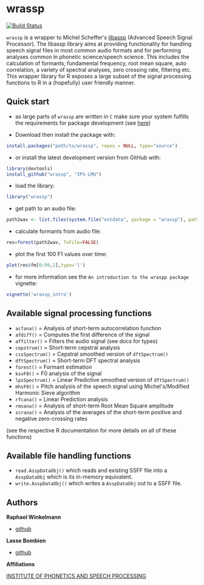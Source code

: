 # wrassp

[![Build Status](https://travis-ci.org/IPS-LMU/wrassp.png)](https://travis-ci.org/IPS-LMU/wrassp)

`wrassp` is a wrapper to Michel Scheffer's [libassp](http://libassp.sourceforge.net/) (Advanced Speech Signal Processor). The libassp library aims at providing functionality for handling speech signal files in most common audio formats and for performing analyses common in phonetic science/speech science. This includes the calculation of formants, fundamental frequency, root mean square, auto correlation, a variety of spectral analyses, zero crossing rate, filtering etc. This wrapper library for R exposes a large subset of the signal processing functions to R in a (hopefully) user friendly manner.


## Quick start

* as large parts of `wrassp` are written in `C` make sure your system fulfills the requirements for package development (see [here](http://www.rstudio.com/ide/docs/packages/prerequisites))

* Download then install the package with: 
```r
install.packages("path/to/wrassp", repos = NULL, type="source")
```

* or install the latest development version from GitHub with:
```r
library(devtools)
install_github("wrassp", "IPS-LMU")
```

* load the library: 
```r
library("wrassp")
```

* get path to an audio file: 
```r
path2wav <- list.files(system.file("extdata", package = "wrassp"), pattern = glob2rx("*.wav"), full.names = TRUE)[1]
```

* calculate formants from audio file: 
```r
res=forest(path2wav, ToFile=FALSE)
```

* plot the first 100 F1 values over time: 
```r
plot(res$fm[0:99,1],type='l')
```

* for more information see the `An introduction to the wraspp package` vignette: 
```r
vignette('wrassp_intro')
```


## Available signal processing functions

+ `acfana()` = Analysis of short-term autocorrelation function
+ `afdiff()` = Computes the first difference of the signal
+ `affilter()` = Filters the audio signal (see docs for types)
+ `cepstrum()` = Short-term cepstral analysis
+ `cssSpectrum()` = Cepstral smoothed version of `dftSpectrum()`
+ `dftSpectrum()` = Short-term DFT spectral analysis
+ `forest()` = Formant estimation
+ `ksvF0()` = F0 analysis of the signal
+ `lpsSpectrum()` = Linear Predictive smoothed version of `dftSpectrum()`
+ `mhsF0()` = Pitch analysis of the speech signal using Michel's/Modified Harmonic Sieve algorithm
+ `rfcana()` = Linear Prediction analysis
+ `rmsana()` = Analysis of short-term Root Mean Square amplitude
+ `zcrana()` = Analysis of the averages of the short-term positive and negative zero-crossing rates

(see the respective R documentation for more details on all of these functions)

## Available file handling functions

+ `read.AsspDataObj()` which reads and existing SSFF file into a `AsspDataObj` which is its in-memory equivalent.
+ `write.AsspDataObj()` which writes a `AsspDataObj` out to a SSFF file.

## Authors

**Raphael Winkelmann**

+ [github](http://github.com/raphywink)

**Lasse Bombien**

+ [github](http://github.com/quabolasse)


**Affiliations**

[INSTITUTE OF PHONETICS AND SPEECH PROCESSING](http://www.phonetik.uni-muenchen.de/)